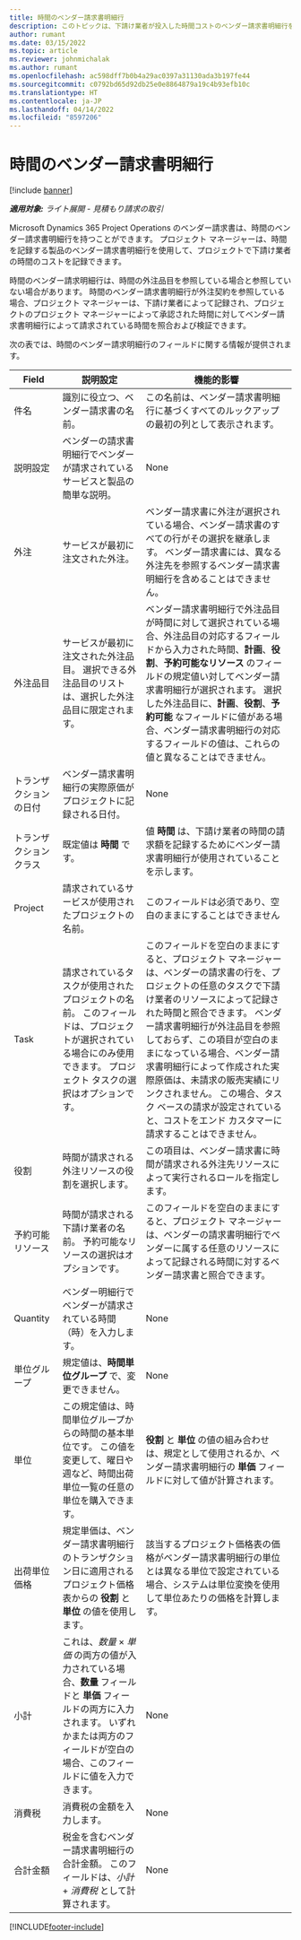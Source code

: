 ```yaml
---
title: 時間のベンダー請求書明細行
description: このトピックは、下請け業者が投入した時間コストのベンダー請求書明細行を記録する方法を説明しています。
author: rumant
ms.date: 03/15/2022
ms.topic: article
ms.reviewer: johnmichalak
ms.author: rumant
ms.openlocfilehash: ac598dff7b0b4a29ac0397a31130ada3b197fe44
ms.sourcegitcommit: c0792bd65d92db25e0e8864879a19c4b93efb10c
ms.translationtype: HT
ms.contentlocale: ja-JP
ms.lasthandoff: 04/14/2022
ms.locfileid: "8597206"
---
```

# <a name="vendor-invoice-lines-for-time"></a>時間のベンダー請求書明細行

[!include [banner](../../includes/dataverse-preview.md)]

_**適用対象:** ライト展開 - 見積もり請求の取引_

Microsoft Dynamics 365 Project Operations のベンダー請求書は、時間のベンダー請求書明細行を持つことができます。 プロジェクト マネージャーは、時間を記録する製品のベンダー請求書明細行を使用して、プロジェクトで下請け業者の時間のコストを記録できます。

時間のベンダー請求明細行は、時間の外注品目を参照している場合と参照していない場合があります。 時間のベンダー請求書明細行が外注契約を参照している場合、プロジェクト マネージャーは、下請け業者によって記録され、プロジェクトのプロジェクト マネージャーによって承認された時間に対してベンダー請求書明細行によって請求されている時間を照合および検証できます。

次の表では、時間のベンダー請求明細行のフィールドに関する情報が提供されます。

| Field | 説明設定 | 機能的影響 |
| --- | --- | --- |
| 件名 | 識別に役立つ、ベンダー請求書の名前。 | この名前は、ベンダー請求書明細行に基づくすべてのルックアップの最初の列として表示されます。 |
| 説明設定 | ベンダーの請求書明細行でベンダーが請求されているサービスと製品の簡単な説明。 | None |
| 外注 | サービスが最初に注文された外注。 | ベンダー請求書に外注が選択されている場合、ベンダー請求書のすべての行がその選択を継承します。 ベンダー請求書には、異なる外注先を参照するベンダー請求書明細行を含めることはできません。 |
| 外注品目 | サービスが最初に注文された外注品目。 選択できる外注品目のリストは、選択した外注品目に限定されます。 | ベンダー請求書明細行で外注品目が時間に対して選択されている場合、外注品目の対応するフィールドから入力された時間、**計画**、**役割**、**予約可能なリソース** のフィールドの規定値い対してベンダー請求書明細行が選択されます。 選択した外注品目に、**計画**、**役割**、**予約可能** なフィールドに値がある場合、ベンダー請求書明細行の対応するフィールドの値は、これらの値と異なることはできません。 |
| トランザクションの日付 | ベンダー請求書明細行の実際原価がプロジェクトに記録される日付。 | None |
| トランザクション クラス | 既定値は **時間** です。 | 値 **時間** は、下請け業者の時間の請求額を記録するためにベンダー請求書明細行が使用されていることを示します。 |
| Project | 請求されているサービスが使用されたプロジェクトの名前。 | このフィールドは必須であり、空白のままにすることはできません |
| Task | 請求されているタスクが使用されたプロジェクトの名前。 このフィールドは、プロジェクトが選択されている場合にのみ使用できます。 プロジェクト タスクの選択はオプションです。 | このフィールドを空白のままにすると、プロジェクト マネージャーは、ベンダーの請求書の行を、プロジェクトの任意のタスクで下請け業者のリソースによって記録された時間と照合できます。 ベンダー請求書明細行が外注品目を参照しておらず、この項目が空白のままになっている場合、ベンダー請求書明細行によって作成された実際原価は、未請求の販売実績にリンクされません。 この場合、タスク ベースの請求が設定されていると、コストをエンド カスタマーに請求することはできません。 |
| 役割 | 時間が請求される外注リソースの役割を選択します。 | この項目は、ベンダー請求書に時間が請求される外注先リソースによって実行されるロールを指定します。 |
| 予約可能リソース | 時間が請求される下請け業者の名前。 予約可能なリソースの選択はオプションです。 | このフィールドを空白のままにすると、プロジェクト マネージャーは、ベンダーの請求書明細行でベンダーに属する任意のリソースによって記録される時間に対するベンダー請求書と照合できます。 |
| Quantity | ベンダー明細行でベンダーが請求されている時間（時）を入力します。 |None |
| 単位グループ | 規定値は、**時間単位グループ** で、変更できません。 | None |
| 単位 | この規定値は、時間単位グループからの時間の基本単位です。 この値を変更して、曜日や週など、時間出荷単位一覧の任意の単位を購入できます。 | **役割** と **単位** の値の組み合わせは、規定として使用されるか、ベンダー請求書明細行の **単価** フィールドに対して値が計算されます。 |
| 出荷単位価格 | 規定単価は、ベンダー請求書明細行のトランザクション日に適用されるプロジェクト価格表からの **役割** と **単位** の値を使用します。 | 該当するプロジェクト価格表の価格がベンダー請求書明細行の単位とは異なる単位で設定されている場合、システムは単位変換を使用して単位あたりの価格を計算します。 |
| 小計 | これは、*数量* &times; *単価* の両方の値が入力されている場合、**数量** フィールドと **単価** フィールドの両方に入力されます。 いずれかまたは両方のフィールドが空白の場合、このフィールドに値を入力できます。 | None |
| 消費税 | 消費税の金額を入力します。 | None |
| 合計金額 | 税金を含むベンダー請求書明細行の合計金額。 このフィールドは、*小計*  +  *消費税* として計算されます。 | None |

[!INCLUDE[footer-include](../../includes/footer-banner.md)]
